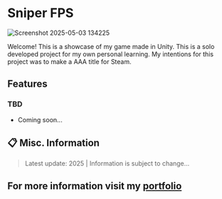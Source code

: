 # Sniper FPS
![Screenshot 2025-05-03 134225](https://github.com/user-attachments/assets/28cd98cd-cf1f-447d-9995-cb6f7302a431)

Welcome! This is a showcase of my game made in Unity. This is a solo developed project for my own personal learning. My intentions for this project was to make a AAA title for Steam.


## Features
### TBD
+ Coming soon...
  
## 📋 Misc. Information
> Latest update: 2025 | Information is subject to change...
## For more information visit my [portfolio](https://camrenaa.github.io/)

